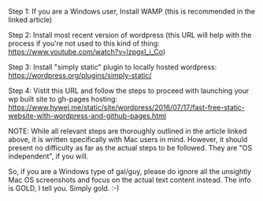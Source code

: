 Step 1: If you are a Windows user, Install WAMP (this is recommended in the linked article)

Step 2: Install most recent version of wordpress (this URL will help with the process if you're not used to this kind of thing: https://www.youtube.com/watch?v=lzpgxl_i_Co)

Step 3: Install "simply static" plugin to locally hosted wordpress: https://wordpress.org/plugins/simply-static/

Step 4: Vistit this URL and follow the steps to proceed with launching your wp built site to gh-pages hosting:
 https://www.hywel.me/static/site/wordpress/2016/07/17/fast-free-static-website-with-wordpress-and-github-pages.html

NOTE: While all relevant steps are thoroughly outlined in the article linked above, it is written specifically with Mac users in mind. However, it should present no difficulty as far as the actual steps to be followed. They are "OS independent", if you will.

So, if you are a Windows type of gal/guy, please do ignore all the unsightly Mac OS screenshots and focus on the actual text content instead. The info is GOLD, I tell you. Simply gold. :-)
